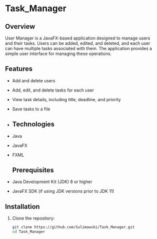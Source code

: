 ﻿# Task_Manager
## Overview
User Manager is a JavaFX-based application designed to manage users and their tasks. Users can be added, edited, and deleted, and each user can have multiple tasks associated with them. The application provides a simple user interface for managing these operations.

## Features
- Add and delete users
- Add, edit, and delete tasks for each user
- View task details, including title, deadline, and priority
- Save tasks to a file
 
- ## Technologies
- Java
- JavaFX
- FXML
  ## Prerequisites
- Java Development Kit (JDK) 8 or higher
- JavaFX SDK (if using JDK versions prior to JDK 11)
## Installation

1. Clone the repository:
   ```bash
   git clone https://github.com/Sulimowski/Task_Manager.git
   cd Task_Manager
   
